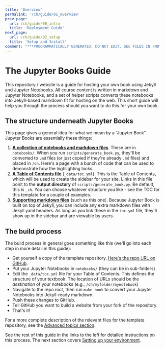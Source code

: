 ```yaml
---
title: 'Overview'
permalink: '/ch/guide/01_overview'
prev_page:
  url: /ch/guide/00_intro
  title: 'Deployment Guide'
next_page:
  url: /ch/guide/02_setup
  title: 'Setup and Install'
comment: "***PROGRAMMATICALLY GENERATED, DO NOT EDIT. SEE FILES IN /NOTEBOOKS***"
---
```

# The Jupyter Books Guide

This repository / website is a guide for hosting your own book using
Jekyll and Jupyter Notebooks. All course content is written in markdown and
Jupyter Notebooks, and a set of helper scripts converts these notebooks into
Jekyll-based markdown fit for hosting on the web. This short guide will
help you through the process should you want to do this for your own book.

## The structure underneath Jupyter Books

This page gives a general idea for what we mean by a "Jupyter Book". Jupyter Books
are essentially these things:

1. [**A collection of notebooks and markdown files**](https://github.com/choldgraf/jupyter-book/tree/master/notebooks). These are in `notebooks/`. When you run `scripts/generate_book.py`,
   they'll be converted to `.md` files (or just copied if they're already `.md` files) and placed in `/ch`.
Here's a page with a bunch of code that can be used
to demonstrate how the highlighting looks.
2. [**A Table of Contents file**](https://github.com/choldgraf/jupyter-book/tree/master/_data/toc.yml) (`_data/toc.yml`). This is
   the Table of Contents, which will be used to create the sidebar for your site. Links in this file point to the **output directory**
   of `scripts/generate_book.py`. Be default, this is `_ch`. You can choose whatever structure you like - see the TOC for this template
   for a couple of examples.
3. [**Supporting markdown files**](https://github.com/choldgraf/jupyter-book/blob/master/index.md) (such as this one). Because
   Jupyter Book is built on top of Jekyll, you can include any extra markdown files with Jekyll yaml headers. As long as you link these
   in the `toc.yml` file, they'll show up in the sidebar and are viewable by users.

## The build process

The build process in general goes something like this (we'll go into each
step in more detail in this guide):

* Get yourself a copy of the template repository. [Here's the repo URL on GitHub](https://github.com/choldgraf/jupyter-book).
* Put your Jupyter Notebooks in `notebooks/` (they can be in sub-folders)
* Edit the `_data/toc.yml` file for your Table of Contents. This defines the structure
  of your textbook. The location of URLs should be the *destination* of your notebooks (e.g., `/ch/myfolder/mynotebook`)
* Navigate to the repo root, then run `make book` to convert your Jupyter Notebooks into Jekyll-ready markdown.
* Push these changes to GitHub.
* Tell GitHub you want to build a website from your fork of the repository.
* That's it!

For a more complete description of the relevant files for the template repository,
see the [Advanced topics section](../07_advanced).

See the rest of this guide in the links to the left for detailed
instructions on this process. The next section covers [Setting up your environment](../02_setup).
